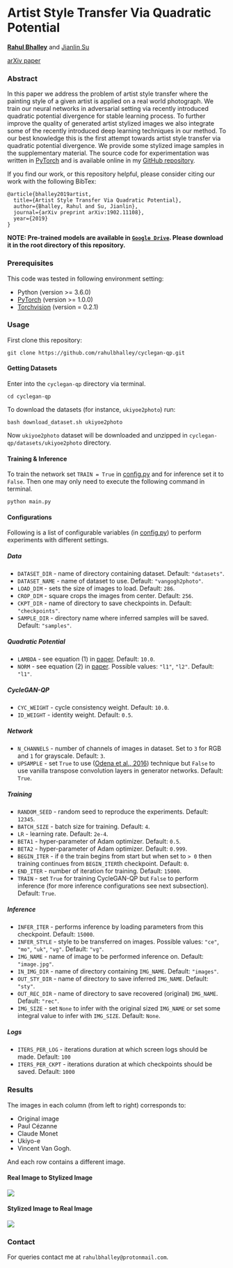 # Artist Style Transfer Via Quadratic Potential

[**Rahul Bhalley**](https://github.com/rahulbhalley) and [Jianlin Su](https://github.com/bojone)

[arXiv paper](https://arxiv.org/abs/1902.11108)

### Abstract

In this paper we address the problem of artist style transfer where the painting style of a given artist is applied on a real world photograph. We train our neural networks in adversarial setting via recently introduced quadratic potential divergence for stable learning process. To further improve the quality of generated artist stylized images we also integrate some of the recently introduced deep learning techniques in our method. To our best knowledge this is the first attempt towards artist style transfer via quadratic potential divergence. We provide some stylized image samples in the supplementary material. The source code for experimentation was written in [PyTorch](https://pytorch.org) and is available online in my [GitHub repository](https://github.com/rahulbhalley/cyclegan-qp).

If you find our work, or this repository helpful, please consider citing our work with the following BibTex:
```
@article{bhalley2019artist,
  title={Artist Style Transfer Via Quadratic Potential},
  author={Bhalley, Rahul and Su, Jianlin},
  journal={arXiv preprint arXiv:1902.11108},
  year={2019}
}
```

**NOTE: Pre-trained models are available in [`Google Drive`](https://drive.google.com/drive/folders/1IJ0OswLFD_-P2wgDg6RJhf29AQxYUc0_?usp=sharing). Please download it in the root directory of this repository.**

### Prerequisites

This code was tested in following environment setting:

- Python (version >= 3.6.0)
- [PyTorch](https://github.com/pytorch/pytorch) (version >= 1.0.0)
- [Torchvision](https://github.com/pytorch/vision) (version = 0.2.1)

### Usage

First clone this repository:
```
git clone https://github.com/rahulbhalley/cyclegan-qp.git
```

#### Getting Datasets

Enter into the `cyclegan-qp` directory via terminal.
```
cd cyclegan-qp
```

To download the datasets (for instance, `ukiyoe2photo`) run:
```
bash download_dataset.sh ukiyoe2photo
```

Now `ukiyoe2photo` dataset will be downloaded and unzipped in `cyclegan-qp/datasets/ukiyoe2photo` directory.

#### Training & Inference

To train the network set `TRAIN = True` in [config.py](https://github.com/rahulbhalley/cyclegan-qp/blob/master/config.py) and for inference set it to `False`. Then one may only need to execute the following command in terminal.
```
python main.py
```

#### Configurations

Following is a list of configurable variables (in [config.py](https://github.com/rahulbhalley/cyclegan-qp/blob/master/config.py)) to perform experiments with different settings.

##### Data

- `DATASET_DIR` - name of directory containing dataset. Default: `"datasets"`.
- `DATASET_NAME` - name of dataset to use. Default: `"vangogh2photo"`.
- `LOAD_DIM` - sets the size of images to load. Default: `286`.
- `CROP_DIM` - square crops the images from center. Default: `256`.
- `CKPT_DIR` - name of directory to save checkpoints in. Default: `"checkpoints"`.
- `SAMPLE_DIR` - directory name where inferred samples will be saved. Default: `"samples"`.

##### Quadratic Potential

- `LAMBDA` - see equation (1) in [paper](https://arxiv.org/abs/1902.11108). Default: `10.0`.
- `NORM` - see equation (2) in [paper](https://arxiv.org/abs/1902.11108). Possible values: `"l1"`, `"l2"`. Default: `"l1"`.

##### CycleGAN-QP

- `CYC_WEIGHT` - cycle consistency weight. Default: `10.0`.
- `ID_WEIGHT` - identity weight. Default: `0.5`.

##### Network

- `N_CHANNELS` - number of channels of images in dataset. Set to `3` for RGB and `1` for grayscale. Default: `3`.
- `UPSAMPLE` - set `True` to use ([Odena et al., 2016](https://distill.pub/2016/deconv-checkerboard/)) technique but `False` to use vanilla transpose convolution layers in generator networks. Default: `True`.

##### Training

- `RANDOM_SEED` - random seed to reproduce the experiments. Default: `12345`.
- `BATCH_SIZE` - batch size for training. Default: `4`.
- `LR` - learning rate. Default: `2e-4`.
- `BETA1` - hyper-parameter of Adam optimizer. Default: `0.5`.
- `BETA2` - hyper-parameter of Adam optimizer. Default: `0.999`.
- `BEGIN_ITER` - if `0` the train begins from start but when set to `> 0` then training continues from `BEGIN_ITER`th checkpoint. Default: `0`.
- `END_ITER` - number of iteration for training. Default: `15000`.
- `TRAIN` - set `True` for training CycleGAN-QP but `False` to perform inference (for more inference configurations see next subsection). Default: `True`.

##### Inference

- `INFER_ITER` - performs inference by loading parameters from this checkpoint. Default: `15000`.
- `INFER_STYLE` - style to be transferred on images. Possible values: `"ce"`, `"mo"`, `"uk"`, `"vg"`. Default: `"vg"`.
- `IMG_NAME` - name of image to be performed inference on. Default: `"image.jpg"`.
- `IN_IMG_DIR` - name of directory containing `IMG_NAME`. Default: `"images"`.
- `OUT_STY_DIR` - name of directory to save inferred `IMG_NAME`. Default: `"sty"`.
- `OUT_REC_DIR` - name of directory to save recovered (original) `IMG_NAME`. Default: `"rec"`.
- `IMG_SIZE` - set `None` to infer with the original sized `IMG_NAME` or set some integral value to infer with `IMG_SIZE`. Default: `None`.

##### Logs

- `ITERS_PER_LOG` - iterations duration at which screen logs should be made. Default: `100`
- `ITERS_PER_CKPT` - iterations duration at which checkpoints should be saved. Default: `1000`

### Results

The images in each column (from left to right) corresponds to:
- Original image
- Paul Cézanne
- Claude Monet
- Ukiyo-e
- Vincent Van Gogh. 

And each row contains a different image.

#### Real Image to Stylized Image
![](https://github.com/rahulbhalley/cyclegan-qp/raw/master/assets/grid_sty.jpg)

#### Stylized Image to Real Image
![](https://github.com/rahulbhalley/cyclegan-qp/raw/master/assets/grid_rec.jpg)

### Contact

For queries contact me at `rahulbhalley@protonmail.com`.